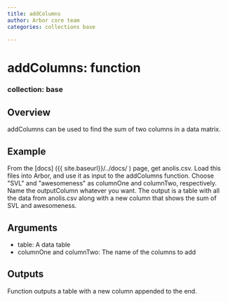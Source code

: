 ```yaml
---
title: addColumns
author: Arbor core team
categories: collections base

---
```


# addColumns: function

### collection: base

## Overview

addColumns can be used to find the sum of two columns in a data matrix.

## Example

From the [docs] ({{ site.baseurl}}/../docs/ ) page, get anolis.csv.
Load this files into Arbor, and use it as input to the addColumns function.
Choose "SVL" and "awesomeness" as columnOne and columnTwo, respectively.
Name the outputColumn whatever you want.
The output is a table with all the data from anolis.csv along with a new column that shows the sum of SVL and awesomeness.

## Arguments
- table: A data table
- columnOne and columnTwo: The name of the columns to add


## Outputs
Function outputs a table with a new column appended to the end.

